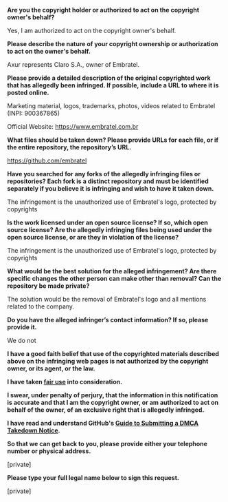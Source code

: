 **Are you the copyright holder or authorized to act on the copyright owner's behalf?**

Yes, I am authorized to act on the copyright owner's behalf.

**Please describe the nature of your copyright ownership or authorization to act on the owner's behalf.**

Axur represents Claro S.A., owner of Embratel.

**Please provide a detailed description of the original copyrighted work that has allegedly been infringed. If possible, include a URL to where it is posted online.**

Marketing material, logos, trademarks, photos, videos related to Embratel (INPI: 900367865)

Official Website: https://www.embratel.com.br

**What files should be taken down? Please provide URLs for each file, or if the entire repository, the repository’s URL.**

https://github.com/embratel

**Have you searched for any forks of the allegedly infringing files or repositories? Each fork is a distinct repository and must be identified separately if you believe it is infringing and wish to have it taken down.**

The infringement is the unauthorized use of Embratel's logo, protected by copyrights

**Is the work licensed under an open source license? If so, which open source license? Are the allegedly infringing files being used under the open source license, or are they in violation of the license?**

The infringement is the unauthorized use of Embratel's logo, protected by copyrights

**What would be the best solution for the alleged infringement? Are there specific changes the other person can make other than removal? Can the repository be made private?**

The solution would be the removal of Embratel's logo and all mentions related to the company.

**Do you have the alleged infringer’s contact information? If so, please provide it.**

We do not

**I have a good faith belief that use of the copyrighted materials described above on the infringing web pages is not authorized by the copyright owner, or its agent, or the law.**

**I have taken <a href="https://www.lumendatabase.org/topics/22">fair use</a> into consideration.**

**I swear, under penalty of perjury, that the information in this notification is accurate and that I am the copyright owner, or am authorized to act on behalf of the owner, of an exclusive right that is allegedly infringed.**

**I have read and understand GitHub's <a href="https://docs.github.com/articles/guide-to-submitting-a-dmca-takedown-notice/">Guide to Submitting a DMCA Takedown Notice</a>.**

**So that we can get back to you, please provide either your telephone number or physical address.**

[private]

**Please type your full legal name below to sign this request.**

[private]
